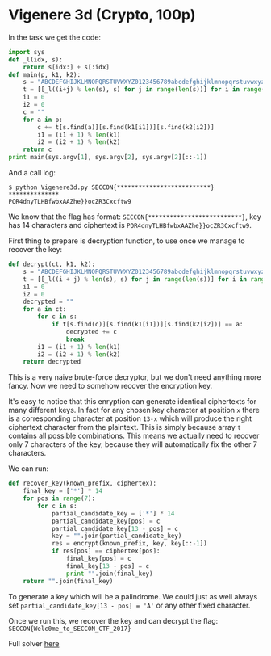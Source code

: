 # Vigenere 3d (Crypto, 100p)

In the task we get the code:

```python
import sys
def _l(idx, s):
    return s[idx:] + s[:idx]
def main(p, k1, k2):
    s = "ABCDEFGHIJKLMNOPQRSTUVWXYZ0123456789abcdefghijklmnopqrstuvwxyz_{}"
    t = [[_l((i+j) % len(s), s) for j in range(len(s))] for i in range(len(s))]
    i1 = 0
    i2 = 0
    c = ""
    for a in p:
        c += t[s.find(a)][s.find(k1[i1])][s.find(k2[i2])]
        i1 = (i1 + 1) % len(k1)
        i2 = (i2 + 1) % len(k2)
    return c
print main(sys.argv[1], sys.argv[2], sys.argv[2][::-1])
```

And a call log:

```
$ python Vigenere3d.py SECCON{**************************} **************
POR4dnyTLHBfwbxAAZhe}}ocZR3Cxcftw9
```

We know that the flag has format: `SECCON{**************************}`, key has 14 characters and ciphertext is `POR4dnyTLHBfwbxAAZhe}}ocZR3Cxcftw9`.

First thing to prepare is decryption function, to use once we manage to recover the key:

```python
def decrypt(ct, k1, k2):
    s = "ABCDEFGHIJKLMNOPQRSTUVWXYZ0123456789abcdefghijklmnopqrstuvwxyz_{}"
    t = [[_l((i + j) % len(s), s) for j in range(len(s))] for i in range(len(s))]
    i1 = 0
    i2 = 0
    decrypted = ""
    for a in ct:
        for c in s:
            if t[s.find(c)][s.find(k1[i1])][s.find(k2[i2])] == a:
                decrypted += c
                break
        i1 = (i1 + 1) % len(k1)
        i2 = (i2 + 1) % len(k2)
    return decrypted
```

This is a very naive brute-force decryptor, but we don't need anything more fancy.
Now we need to somehow recover the encryption key.

It's easy to notice that this enryption can generate identical ciphertexts for many different keys.
In fact for any chosen key character at position `x` there is a corresponding character at position `13-x` which will produce the right ciphertext character from the plaintext. 
This is simply because array `t` contains all possible combinations.
This means we actually need to recover only 7 characters of the key, because they will automatically fix the other 7 characters.

We can run:
```python
def recover_key(known_prefix, ciphertex):
    final_key = ['*'] * 14
    for pos in range(7):
        for c in s:
            partial_candidate_key = ['*'] * 14
            partial_candidate_key[pos] = c
            partial_candidate_key[13 - pos] = c
            key = "".join(partial_candidate_key)
            res = encrypt(known_prefix, key, key[::-1])
            if res[pos] == ciphertex[pos]:
                final_key[pos] = c
                final_key[13 - pos] = c
                print "".join(final_key)
    return "".join(final_key)
```

To generate a key which will be a palindrome.
We could just as well always set `partial_candidate_key[13 - pos] = 'A'` or any other fixed character.

Once we run this, we recover the key and can decrypt the flag: `SECCON{Welc0me_to_SECCON_CTF_2017}`

Full solver [here](vigenere.py)
